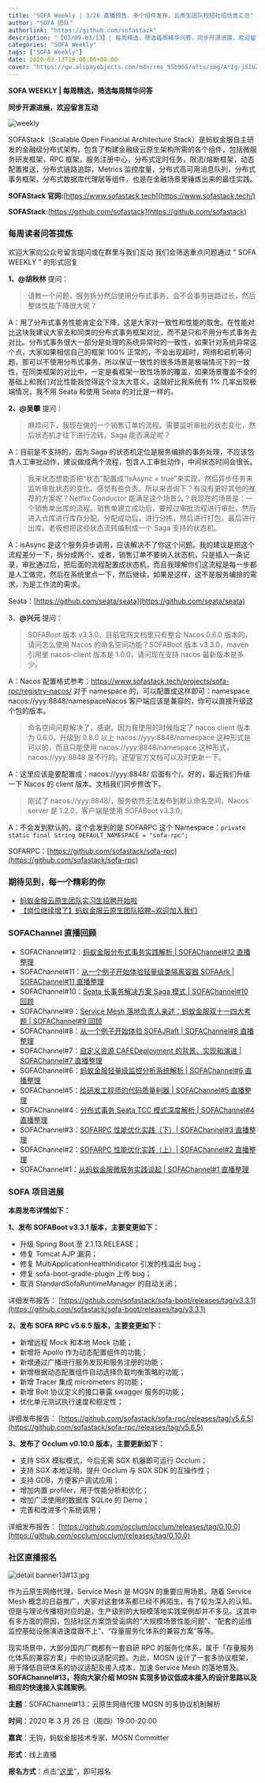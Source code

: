 ```yaml
---
title: "SOFA Weekly | 3/26 直播预告、多个组件发布、云原生团队校招社招信息汇总"
author: "SOFA 团队"
authorlink: "https://github.com/sofastack"
description: "【03/09-03/13】| 每周精选，筛选每周精华问答，同步开源进展，欢迎留言互动。"
categories: "SOFA Weekly"
tags: ["SOFA Weekly"]
date: 2020-03-13T16:00:00+08:00
cover: "https://gw.alipayobjects.com/mdn/rms_95b965/afts/img/A*Ig-jSIUZWx0AAAAAAAAAAAAAARQnAQ"
---
```


**SOFA WEEKLY | 每周精选，筛选每周精华问答**

**同步开源进展，欢迎留言互动**

![weekly](https://gw.alipayobjects.com/mdn/rms_95b965/afts/img/A*ARgKS6SuU7YAAAAAAAAAAAAAARQnAQ)

SOFAStack（Scalable Open Financial Architecture Stack）是蚂蚁金服自主研发的金融级分布式架构，包含了构建金融级云原生架构所需的各个组件，包括微服务研发框架，RPC 框架，服务注册中心，分布式定时任务，限流/熔断框架，动态配置推送，分布式链路追踪，Metrics 监控度量，分布式高可用消息队列，分布式事务框架，分布式数据库代理层等组件，也是在金融场景里锤炼出来的最佳实践。

**SOFAStack 官网:**[https://www.sofastack.tech](https://www.sofastack.tech/)

**SOFAStack:**[https://github.com/sofastack](https://github.com/sofastack)

### 每周读者问答提炼

欢迎大家向公众号留言提问或在群里与我们互动
我们会筛选重点问题通过 " SOFA WEEKLY " 的形式回复

**1、@胡秋林** 提问：

> 请教一个问题，服务拆分然后使用分布式事务，会不会事务链路过长，然后整体性能下降很大呢？

A：用了分布式事务性能肯定会下降，这是大家对一致性和性能的取舍。在性能对比这块我建议大家去和同类的分布式事务框架对比，而不是只和不用分布式事务去对比。分布式事务很大一部分是处理的系统异常时的一致性，如果针对系统异常这个点，大家如果相信自己的框架 100% 正常的，不会出现超时，网络和宕机等问题，那可以不使用分布式事务，所以保证一致性的很多场景是极端情况下的一致性，在同类框架的对比中，一定是看框架一致性场景的覆盖，如果场景覆盖不全的基础上和我们对比性能我觉得这个没太大意义。这就好比我系统有 1% 几率出现极端情况，我不用 Seata 和使用 Seata 的对比是一样的。

**2、@吴攀** 提问：

> 麻烦问下，我现在做的一个销售订单的流程。需要监听审批的状态变化，然后状态机才往下进行流转。Saga 能否满足呢？

A：目前是不支持的，因为 Saga 的状态机定位是服务编排的事务处理，不应该包含人工审批动作，建议做成两个流程，包含人工审批动作，中间状态时间会很长。

> 我来状态想能否把“状态”配置成“IsAsync = true”来实现，然后异步任务来监听审批状态的变化。感觉有些负责。所以来咨询下？有没有更好其他的推荐的方案呢？Netflix Conductor 能满足这个场景么？我现在的场景是：一个销售单出库的流程。销售单建立成功后，要经过审批流程进行审批，然后进入仓库进行库存分配。分配成功后，进行分拣，然后进行打包。最后进行出库。老板想把这些状态流转编制成一个 Saga 支持的状态机。

A：isAsync 是这个服务异步调用，应该解决不了你这个问题。我的建议是把这个流程差分一下，拆分成两个，或者，销售订单不要纳入状态机，只是插入一条记录，审批通过后，把后面的流程配置成状态机，而且我理解你们这流程是每一步都是人工做完，然后在系统里点一下，然后继续，如果是这样，这不是服务编排的需求，为是工作流的需求。

Seata：[https://github.com/seata/seata](https://github.com/seata/seata)

3、**@兴元** 提问：

> SOFABoot 版本 v3.3.0，目前官网文档里只有整合 Nacos 0.6.0 版本的，请问怎么使用 Nacos 的命名空间功能？SOFABoot 版本 v3.3.0，maven 引用里 nacos-client 版本是 1.0.0，请问现在支持 nacos 最新版本是多少。

A：Nacos 配置格式参考：<https://www.sofastack.tech/projects/sofa-rpc/registry-nacos/>
对于 namespace 的，可以配置成这样即可：namespace nacos://yyy:8848/namespaceNacos
客户端应该是兼容的，你可以直接升级这个包的版本。

> 命名空间问题解决了，感谢。因为我使用的时候指定了 nacos client 版本为 0.6.0，升级到 0.8.0 以上 nacos://yyy:8848/namespace 这种形式是可以的，而且只能使用 nacos://yyy:8848/namespace 这种形式，nacos://yyy:8848 是不行的。还望官方文档可以及时更新一下。

A：这里应该是要配置成：nacos://yyy:8848/ 后面有个/。好的，最近我们升级一下 Nacos 的 client 版本。文档我们同步修改下。

> 刚试了 nacos://yyy:8848/，服务依然无法发布到默认命名空间。Nacos server 是 1.2.0，客户端是使用 SOFABoot v3.3.0。

A：不会发到默认的，这个会发到的是 SOFARPC 这个 Namespace：`private static final String DEFAULT_NAMESPACE = "sofa-rpc";`

SOFARPC：[https://github.com/sofastack/sofa-rpc](https://github.com/sofastack/sofa-rpc)

### 期待见到，每一个精彩的你

- [蚂蚁金服云原生团队实习生招聘开始啦](https://mp.weixin.qq.com/s?__biz=MzUzMzU5Mjc1Nw==&mid=2247485919&idx=1&sn=be3d6d2971be64be7bb6fc26f3b2dc48&chksm=faa0e605cdd76f13594d02e2855a85e60f5111d57620597574cfe3c9660c80bbf8220724afb4&scene=21)
- [【岗位继续增了】蚂蚁金服云原生团队招聘~欢迎加入我们](https://mp.weixin.qq.com/s?__biz=MzUzMzU5Mjc1Nw==&mid=2247485712&idx=2&sn=7a310e8958dbdf825542ee7180efb14b&chksm=faa0e6cacdd76fdc13fd53960576d148ae6d94c1212d349966b275f4f9bdfd1baa25e5ba1369&scene=21)

### SOFAChannel 直播回顾

- SOFAChannel#12：[蚂蚁金服分布式事务实践解析 | SOFAChannel#12 直播整理](/blog/sofa-channel-12-retrospect/)
- SOFAChannel#11：[从一个例子开始体验轻量级类隔离容器 SOFAArk | SOFAChannel#11 直播整理](/blog/sofa-channel-11-retrospect/)
- SOFAChannel#10：[Seata 长事务解决方案 Saga 模式 | SOFAChannel#10 回顾](/blog/sofa-channel-10-retrospect/)
- SOFAChannel#9：[Service Mesh 落地负责人亲述：蚂蚁金服双十一四大考题 | SOFAChannel#9 回顾](/blog/service-mesh-practice-antfinal-shopping-festival-big-exam/)
- SOFAChannel#8：[从一个例子开始体验 SOFAJRaft | SOFAChannel#8 直播整理](/blog/sofa-channel-8-retrospect/)
- SOFAChannel#7：[自定义资源 CAFEDeployment 的背景、实现和演进 | SOFAChannel#7 直播整理](/blog/sofa-channel-7-retrospect/)
- SOFAChannel#6：[蚂蚁金服轻量级监控分析系统解析 | SOFAChannel#6 直播整理](/blog/sofa-channel-6-retrospect/)
- SOFAChannel#5：[给研发工程师的代码质量利器 | SOFAChannel#5 直播整理](/blog/sofa-channel-5-retrospect/)
- SOFAChannel#4：[分布式事务 Seata TCC 模式深度解析 | SOFAChannel#4 直播整理](/blog/sofa-channel-4-retrospect/)
- SOFAChannel#3：[SOFARPC 性能优化实践（下）| SOFAChannel#3 直播整理](/blog/sofa-channel-3-retrospect/)
- SOFAChannel#2：[SOFARPC 性能优化实践（上）| SOFAChannel#2 直播整理](/blog/sofa-channel-2-retrospect/)
- SOFAChannel#1：[从蚂蚁金服微服务实践谈起 | SOFAChannel#1 直播整理](/blog/sofa-channel-1-retrospect/)

### SOFA 项目进展

**本周发布详情如下：**

**1、发布 SOFABoot v3.3.1 版本，主要变更如下：**

- 升级 Spring Boot 至 2.1.13.RELEASE；
- 修复 Tomcat AJP 漏洞；
- 修复 MultiApplicationHealthIndicator 引发的栈溢出 bug；
- 修复 sofa-boot-gradle-plugin 上传 bug；
- 取消 StandardSofaRuntimeManager 的自动关闭；

详细发布报告：
[https://github.com/sofastack/sofa-boot/releases/tag/v3.3.1](https://github.com/sofastack/sofa-boot/releases/tag/v3.3.1)

**2、发布 SOFA RPC v5.6.5 版本，主要变更如下：**

- 新增远程 Mock 和本地 Mock 功能；
- 新增将 Apollo 作为动态配置组件的功能；
- 新增通过广播进行服务发现和服务注册的功能；
- 新增根据动态配置组件自动选择负载均衡策略的功能；
- 新增 Tracer 集成 micrometers 的功能；
- 新增 Bolt 协议定义的接口暴露 swagger 服务的功能；
- 优化单元测试执行速度和稳定性；

详细发布报告：
[https://github.com/sofastack/sofa-rpc/releases/tag/v5.6.5](https://github.com/sofastack/sofa-rpc/releases/tag/v5.6.5)

**3、发布了 Occlum v0.10.0 版本，主要更新如下：**

- 支持 SGX 模拟模式，今后无需 SGX 机器即可运行 Occlum；
- 支持 SGX 本地证明，提升 Occlum 与 SGX SDK 的互操作性；
- 支持 GDB，方便客户调试应用；
- 增加内置 profiler，用于性能分析和优化；
- 增加广泛使用的数据库 SQLite 的 Demo；
- 完善和改进多个系统调用；

详细发布报告：
[https://github.com/occlum/occlum/releases/tag/0.10.0](https://github.com/occlum/occlum/releases/tag/0.10.0)

### 社区直播报名

![detail banner13#13.jpg](https://cdn.nlark.com/yuque/0/2020/jpeg/226702/1584084552217-83f5c143-d1b1-4d5c-ac65-08e0156af21f.jpeg)

作为云原生网络代理，Service Mesh 是 MOSN 的重要应用场景。随着 Service Mesh 概念的日益推广，大家对这套体系都已经不再陌生，有了较为深入的认知。但是与理论传播相对应的是，生产级别的大规模落地实践案例却并不多见。这其中有多方面的原因，包括社区方案饱受诟病的“大规模场景性能问题”、“配套的运维监控基础设施演进速度跟不上”、“存量服务化体系的兼容方案”等等。

现实场景中，大部分国内厂商都有一套自研 RPC 的服务化体系，属于「存量服务化体系的兼容方案」中的协议适配问题。为此，MOSN 设计了一套多协议框架，用于降低自研体系的协议适配及接入成本，加速 Service Mesh 的落地普及。**SOFAChannel#13，将向大家介绍 MOSN 实现多协议低成本接入的设计思路以及相应的快速接入实践案例**。

**主题**：SOFAChannel#13：云原生网络代理 MOSN 的多协议机制解析

**时间**：2020 年 3 月 26 日（周四）19:00-20:00

**嘉宾**：无钩，蚂蚁金服技术专家、MOSN Committer

**形式**：线上直播

**报名方式**：点击“[这里](https://tech.antfin.com/community/live/1131)”，即可报名
